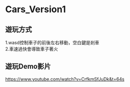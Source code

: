 # Cars_Version1

## 遊玩方式
1.wasd控制車子的前後左右移動，空白鍵是剎車  <br/>2.車速過快會導致車子著火

## 遊玩Demo影片
https://www.youtube.com/watch?v=CrfkmSfJuDk&t=64s
